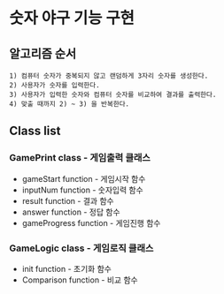 # 숫자 야구 기능 구현

## 알고리즘 순서
```
1) 컴퓨터 숫자가 중복되지 않고 랜덤하게 3자리 숫자를 생성한다.
2) 사용자가 숫자를 입력한다.
3) 사용자가 입력한 숫자와 컴퓨터 숫자를 비교하여 결과를 출력한다.
4) 맞출 때까지 2) ~ 3) 을 반복한다.
```

## Class list

### GamePrint class - 게임출력 클래스
 - gameStart function - 게임시작 함수  
 - inputNum function - 숫자입력 함수
 - result function - 결과 함수
 - answer function - 정답 함수
 - gameProgress function - 게임진행 함수

### GameLogic class - 게임로직 클래스
 - init function - 초기화 함수
 - Comparison function - 비교 함수